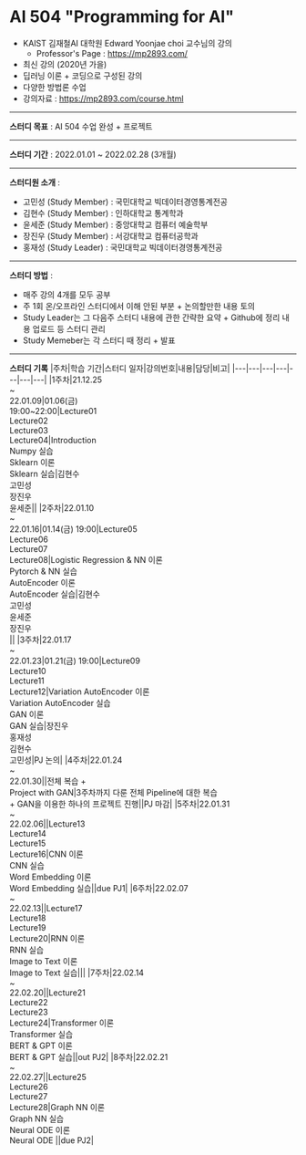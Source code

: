 # AI 504 "Programming for AI"
- KAIST 김재철AI 대학원 Edward Yoonjae choi 교수님의 강의
    - Professor's Page : https://mp2893.com/
- 최신 강의 (2020년 가을)
- 딥러닝 이론 + 코딩으로 구성된 강의
- 다양한 방법론 수업
- 강의자료 : https://mp2893.com/course.html

---

**스터디 목표** : AI 504 수업 완성 + 프로젝트

---

**스터디 기간** : 2022.01.01 ~ 2022.02.28 (3개월)

---

**스터디원 소개** :
- 고민성 (Study Member) : 국민대학교 빅데이터경영통계전공
- 김현수 (Study Member) : 인하대학교 통계학과
- 윤세준 (Study Member) : 중앙대학교 컴퓨터 예술학부
- 장진우 (Study Member) : 서강대학교 컴퓨터공학과
- 홍재성 (Study Leader)     : 국민대학교 빅데이터경영통계전공

---

**스터디 방법** : 
- 매주 강의 4개를 모두 공부
- 주 1회 온/오프라인 스터디에서 이해 안된 부분 + 논의할만한 내용 토의
- Study Leader는 그 다음주 스터디 내용에 관한 간략한 요약 + Github에 정리 내용 업로드 등 스터디 관리
- Study Memeber는 각 스터디 때 정리 + 발표


---

**스터디 기록**
|주차|학습 기간|스터디 일자|강의번호|내용|담당|비고|
|---|---|---|---|---|---|---|
|1주차|21.12.25<br>~<br>22.01.09|01.06(금) <br>19:00~22:00|Lecture01<br>Lecture02<br>Lecture03<br>Lecture04|Introduction<br>Numpy 실습<br>Sklearn 이론<br>Sklearn 실습|김현수<br>고민성<br>장진우<br>윤세준||
|2주차|22.01.10<br>~<br>22.01.16|01.14(금) 19:00|Lecture05<br>Lecture06<br>Lecture07<br>Lecture08|Logistic Regression & NN 이론<br>Pytorch & NN 실습<br>AutoEncoder 이론<br>AutoEncoder 실습|김현수<br>고민성<br>윤세준<br>장진우<br>|| 
|3주차|22.01.17<br>~<br>22.01.23|01.21(금) 19:00|Lecture09<br>Lecture10<br>Lecture11<br>Lecture12|Variation AutoEncoder 이론<br>Variation AutoEncoder 실습<br> GAN 이론 <br> GAN 실습|장진우<br>홍재성<br>김현수<br>고민성|PJ 논의|
|4주차|22.01.24<br>~<br>22.01.30||전체 복습 +<br> Project with GAN|3주차까지 다룬 전체 Pipeline에 대한 복습 <br>+ GAN을 이용한 하나의 프로젝트 진행||PJ 마감|
|5주차|22.01.31<br>~<br>22.02.06||Lecture13<br>Lecture14<br>Lecture15<br>Lecture16|CNN 이론 <br> CNN 실습 <br> Word Embedding 이론 <br> Word Embedding 실습||due PJ1|
|6주차|22.02.07<br>~<br>22.02.13||Lecture17<br>Lecture18<br>Lecture19<br>Lecture20|RNN 이론 <br> RNN 실습 <br> Image to Text 이론 <br> Image to Text 실습|||
|7주차|22.02.14<br>~<br>22.02.20||Lecture21<br>Lecture22<br>Lecture23<br>Lecture24|Transformer 이론 <br> Transformer 실습 <br> BERT & GPT 이론 <br> BERT & GPT 실습||out PJ2|
|8주차|22.02.21<br>~<br>22.02.27||Lecture25<br>Lecture26<br>Lecture27<br>Lecture28|Graph NN 이론 <br> Graph NN 실습 <br> Neural ODE 이론 <br> Neural ODE ||due PJ2|


